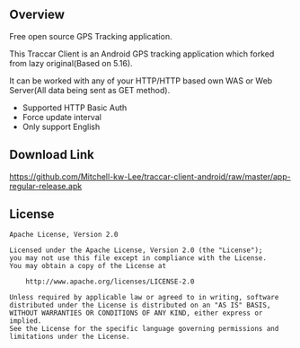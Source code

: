 
## Overview

Free open source GPS Tracking application.

This Traccar Client is an Android GPS tracking application which forked from lazy original(Based on 5.16).

It can be worked with any of your HTTP/HTTP based own WAS or Web Server(All data being sent as GET method).

- Supported HTTP Basic Auth
- Force update interval
- Only support English


## Download Link
https://github.com/Mitchell-kw-Lee/traccar-client-android/raw/master/app-regular-release.apk


## License

    Apache License, Version 2.0

    Licensed under the Apache License, Version 2.0 (the "License");
    you may not use this file except in compliance with the License.
    You may obtain a copy of the License at

        http://www.apache.org/licenses/LICENSE-2.0

    Unless required by applicable law or agreed to in writing, software
    distributed under the License is distributed on an "AS IS" BASIS,
    WITHOUT WARRANTIES OR CONDITIONS OF ANY KIND, either express or implied.
    See the License for the specific language governing permissions and
    limitations under the License.
